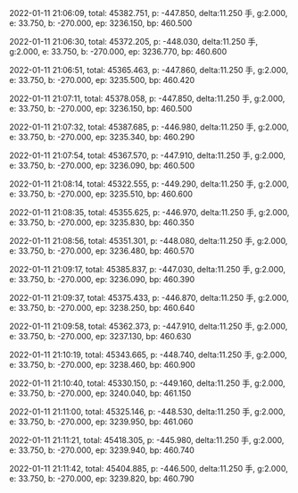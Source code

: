 2022-01-11 21:06:09, total: 45382.751, p: -447.850, delta:11.250 手, g:2.000, e: 33.750, b: -270.000, ep: 3236.150, bp: 460.500

2022-01-11 21:06:30, total: 45372.205, p: -448.030, delta:11.250 手, g:2.000, e: 33.750, b: -270.000, ep: 3236.770, bp: 460.600

2022-01-11 21:06:51, total: 45365.463, p: -447.860, delta:11.250 手, g:2.000, e: 33.750, b: -270.000, ep: 3235.500, bp: 460.420

2022-01-11 21:07:11, total: 45378.058, p: -447.850, delta:11.250 手, g:2.000, e: 33.750, b: -270.000, ep: 3236.150, bp: 460.500

2022-01-11 21:07:32, total: 45387.685, p: -446.980, delta:11.250 手, g:2.000, e: 33.750, b: -270.000, ep: 3235.340, bp: 460.290

2022-01-11 21:07:54, total: 45367.570, p: -447.910, delta:11.250 手, g:2.000, e: 33.750, b: -270.000, ep: 3236.090, bp: 460.500

2022-01-11 21:08:14, total: 45322.555, p: -449.290, delta:11.250 手, g:2.000, e: 33.750, b: -270.000, ep: 3235.510, bp: 460.600

2022-01-11 21:08:35, total: 45355.625, p: -446.970, delta:11.250 手, g:2.000, e: 33.750, b: -270.000, ep: 3235.830, bp: 460.350

2022-01-11 21:08:56, total: 45351.301, p: -448.080, delta:11.250 手, g:2.000, e: 33.750, b: -270.000, ep: 3236.480, bp: 460.570

2022-01-11 21:09:17, total: 45385.837, p: -447.030, delta:11.250 手, g:2.000, e: 33.750, b: -270.000, ep: 3236.090, bp: 460.390

2022-01-11 21:09:37, total: 45375.433, p: -446.870, delta:11.250 手, g:2.000, e: 33.750, b: -270.000, ep: 3238.250, bp: 460.640

2022-01-11 21:09:58, total: 45362.373, p: -447.910, delta:11.250 手, g:2.000, e: 33.750, b: -270.000, ep: 3237.130, bp: 460.630

2022-01-11 21:10:19, total: 45343.665, p: -448.740, delta:11.250 手, g:2.000, e: 33.750, b: -270.000, ep: 3238.460, bp: 460.900

2022-01-11 21:10:40, total: 45330.150, p: -449.160, delta:11.250 手, g:2.000, e: 33.750, b: -270.000, ep: 3240.040, bp: 461.150

2022-01-11 21:11:00, total: 45325.146, p: -448.530, delta:11.250 手, g:2.000, e: 33.750, b: -270.000, ep: 3239.950, bp: 461.060

2022-01-11 21:11:21, total: 45418.305, p: -445.980, delta:11.250 手, g:2.000, e: 33.750, b: -270.000, ep: 3239.940, bp: 460.740

2022-01-11 21:11:42, total: 45404.885, p: -446.500, delta:11.250 手, g:2.000, e: 33.750, b: -270.000, ep: 3239.820, bp: 460.790